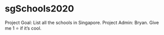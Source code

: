 # sgSchools2020
Project Goal: List all the schools in Singapore. Project Admin: Bryan. Give me 1 ⭐ if it’s cool.
